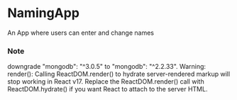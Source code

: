 # NamingApp
An App where users can enter and change names


### Note
downgrade "mongodb": "^3.0.5" to "mongodb": "^2.2.33".
Warning: render(): Calling ReactDOM.render() to hydrate server-rendered markup will stop working in React v17. Replace the ReactDOM.render() call with ReactDOM.hydrate() if you want React to attach to the server HTML.
